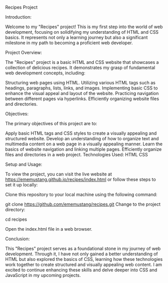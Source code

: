
Recipes Project

Introduction:

Welcome to my "Recipes" project! This is my first step into the world of web development, focusing on solidifying my understanding of HTML and CSS basics. It represents not only a learning journey but also a significant milestone in my path to becoming a proficient web developer.

Project Overview:

The "Recipes" project is a basic HTML and CSS website that showcases a collection of delicious recipes. It demonstrates my grasp of fundamental web development concepts, including:

Structuring web pages using HTML.
Utilizing various HTML tags such as headings, paragraphs, lists, links, and images.
Implementing basic CSS to enhance the visual appeal and layout of the website.
Practicing navigation between different pages via hyperlinks.
Efficiently organizing website files and directories.

Objectives:

The primary objectives of this project are to:

Apply basic HTML tags and CSS styles to create a visually appealing and structured website.
Develop an understanding of how to organize text and multimedia content on a web page in a visually appealing manner.
Learn the basics of website navigation and linking multiple pages.
Efficiently organize files and directories in a web project.
Technologies Used:
HTML
CSS

Setup and Usage:

To view the project, you can visit the live website at https://ememustang.github.io/recipes/index.html or follow these steps to set it up locally:

Clone this repository to your local machine using the following command:

git clone https://github.com/ememustang/recipes.git
Change to the project directory:

cd recipes

Open the index.html file in a web browser.

Conclusion:

This "Recipes" project serves as a foundational stone in my journey of web development. Through it, I have not only gained a better understanding of HTML but also explored the basics of CSS, learning how these technologies work together to create structured and visually appealing web content. I am excited to continue enhancing these skills and delve deeper into CSS and JavaScript in my upcoming projects.




